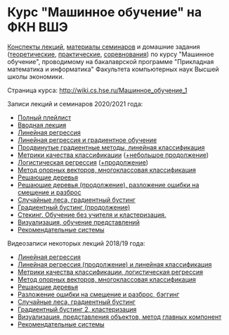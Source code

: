 # Курс "Машинное обучение" на ФКН ВШЭ

[Конспекты лекций](2016-fall/lecture-notes), [материалы семинаров](2016-fall/seminars) и домашние задания ([теоретические](2016-fall/homeworks-theory), [практические](2016-fall/homeworks-practice), [соревнования](2016-fall/contests)) по курсу "Машинное обучение", проводимому на бакалаврской программе "Прикладная математика и информатика" Факультета компьютерных наук Высшей школы экономики.

Страница курса: http://wiki.cs.hse.ru/Машинное_обучение_1

Записи лекций и семинаров 2020/2021 года:
* [Полный плейлист](https://www.youtube.com/playlist?list=PLEwK9wdS5g0oZwFwoQT-BrjmkazJWXxfe)
* [Вводная лекция](https://www.youtube.com/watch?v=HytWgel76rY)
* [Линейная регрессия](https://www.youtube.com/watch?v=rNO34vMVS-Q)
* [Линейная регрессия и градиентное обучение](https://www.youtube.com/watch?v=CWFWFsie6jg)
* [Продвинутые градиентные методы, линейная классификация](https://www.youtube.com/watch?v=tIymy9jpO9s)
* [Метрики качества классификации](https://www.youtube.com/watch?v=3Qj87xe3Djk) ([+небольшое продолжение](https://www.youtube.com/watch?v=xk7cU86Sh5A))
* [Логистическая регрессия](https://www.youtube.com/watch?v=KeNJw_jw8NE) ([+продолжение](https://www.youtube.com/watch?v=ZJ_b_VLQu84))
* [Метод опорных векторов, многоклассовая классификация](https://www.youtube.com/watch?v=Ec1xYZ9zzEI)
* [Решающие деревья](https://www.youtube.com/watch?v=h7FF6EcXDqA)
* [Решающие деревья (продолжение), разложение ошибки на смещение и разброс](https://www.youtube.com/watch?v=t0OhR13Pgwk)
* [Случайные леса, градиентный бустинг](https://www.youtube.com/watch?v=pXFZsXlVM-M)
* [Градиентный бустинг (продолжение)](https://www.youtube.com/watch?v=Tq-ofCmY6b4)
* [Стекинг. Обучение без учителя и кластеризация.](https://www.youtube.com/watch?v=kdxnz3cAoeI)
* [Визуализация, обучение представлений](https://www.youtube.com/watch?v=axiaI8Z9lhA)
* [Рекомендательные системы](https://www.youtube.com/watch?v=YczTyXIuW-o)

Видеозаписи некоторых лекций 2018/19 года:
* [Линейная регрессия](https://www.youtube.com/watch?v=OBG6EUSRC9g&list=PLEqoHzpnmTfDwuwrFHWVHdr1-qJsfqCUX)
* [Линейная регрессия (продолжение) и линейная классификация](https://www.youtube.com/watch?v=gn2dP7raceY&list=PLEqoHzpnmTfDwuwrFHWVHdr1-qJsfqCUX&index=2)
* [Метрики качества классификации, логистическая регрессия](https://www.youtube.com/watch?v=PrsLyrz7Zlw&list=PLEqoHzpnmTfDwuwrFHWVHdr1-qJsfqCUX&index=3)
* [Метод опорных векторов, многоклассовая классификация](https://www.youtube.com/watch?v=sSeQI-5WgRs&list=PLEqoHzpnmTfDwuwrFHWVHdr1-qJsfqCUX&index=4)
* [Решающие деревья](https://www.youtube.com/watch?v=gV2cBLxQ_EQ&list=PLEqoHzpnmTfDwuwrFHWVHdr1-qJsfqCUX&index=5)
* [Разложение ошибки на смещение и разброс, бэггинг](https://www.youtube.com/watch?v=IiYbMIWpsQQ&list=PLEqoHzpnmTfDwuwrFHWVHdr1-qJsfqCUX&index=6)
* [Случайные леса, градиентный бустинг](https://www.youtube.com/watch?v=y2d6iGq02as&list=PLEqoHzpnmTfDwuwrFHWVHdr1-qJsfqCUX&index=7)
* [Градиентный бустинг 2, кластеризация](https://www.youtube.com/watch?v=mB6HsG5QFDU&list=PLEqoHzpnmTfDwuwrFHWVHdr1-qJsfqCUX&index=8)
* [Визуализация, представления объектов, метод главных компонент](https://www.youtube.com/watch?v=1mrwebWTDtA&list=PLEqoHzpnmTfDwuwrFHWVHdr1-qJsfqCUX&index=9)
* [Рекомендательные системы](https://www.youtube.com/watch?v=rCTBa-IaAf4&list=PLEqoHzpnmTfDwuwrFHWVHdr1-qJsfqCUX&index=10)
